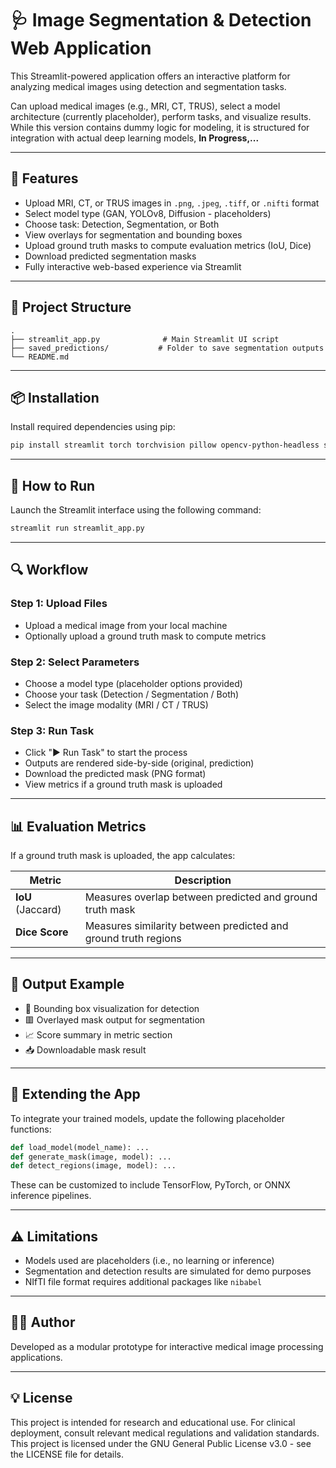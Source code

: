 # 🩺 Image Segmentation & Detection Web Application

This Streamlit-powered application offers an interactive platform for analyzing medical images using detection and segmentation tasks. 

Can upload medical images (e.g., MRI, CT, TRUS), select a model architecture (currently placeholder), perform tasks, and visualize results. While this version contains dummy logic for modeling, it is structured for integration with actual deep learning models,  **In Progress,...**

---

## 🚀 Features

- Upload MRI, CT, or TRUS images in `.png`, `.jpeg`, `.tiff`, or `.nifti` format
- Select model type (GAN, YOLOv8, Diffusion - placeholders)
- Choose task: Detection, Segmentation, or Both
- View overlays for segmentation and bounding boxes
- Upload ground truth masks to compute evaluation metrics (IoU, Dice)
- Download predicted segmentation masks
- Fully interactive web-based experience via Streamlit

---

## 📁 Project Structure

```
.
├── streamlit_app.py              # Main Streamlit UI script
├── saved_predictions/           # Folder to save segmentation outputs
└── README.md
```

---

## 📦 Installation

Install required dependencies using pip:

```bash
pip install streamlit torch torchvision pillow opencv-python-headless scikit-learn
```

---

## 🧠 How to Run

Launch the Streamlit interface using the following command:

```bash
streamlit run streamlit_app.py
```

---

## 🔍 Workflow

### Step 1: Upload Files
- Upload a medical image from your local machine
- Optionally upload a ground truth mask to compute metrics

### Step 2: Select Parameters
- Choose a model type (placeholder options provided)
- Choose your task (Detection / Segmentation / Both)
- Select the image modality (MRI / CT / TRUS)

### Step 3: Run Task
- Click "▶️ Run Task" to start the process
- Outputs are rendered side-by-side (original, prediction)
- Download the predicted mask (PNG format)
- View metrics if a ground truth mask is uploaded

---

## 📊 Evaluation Metrics

If a ground truth mask is uploaded, the app calculates:

| Metric | Description |
|--------|-------------|
| **IoU** (Jaccard) | Measures overlap between predicted and ground truth mask |
| **Dice Score** | Measures similarity between predicted and ground truth regions |

---

## 🧪 Output Example

- 🔲 Bounding box visualization for detection
- 🟥 Overlayed mask output for segmentation
- 📈 Score summary in metric section
- 📥 Downloadable mask result

---

## 🧩 Extending the App

To integrate your trained models, update the following placeholder functions:

```python
def load_model(model_name): ...
def generate_mask(image, model): ...
def detect_regions(image, model): ...
```

These can be customized to include TensorFlow, PyTorch, or ONNX inference pipelines.

---

## ⚠️ Limitations

- Models used are placeholders (i.e., no learning or inference)
- Segmentation and detection results are simulated for demo purposes
- NIfTI file format requires additional packages like `nibabel`

---

## 👨‍💻 Author

Developed as a modular prototype for interactive medical image processing applications.

---

## 💡 License

This project is intended for research and educational use. For clinical deployment, consult relevant medical regulations and validation standards.
This project is licensed under the GNU General Public License v3.0 - see the LICENSE file for details.

